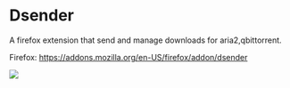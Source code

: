 # Dsender
A firefox extension that send and manage downloads for aria2,qbittorrent.

Firefox: https://addons.mozilla.org/en-US/firefox/addon/dsender

![](https://addons.cdn.mozilla.net/user-media/previews/full/257/257288.png?modified=1622518698)
